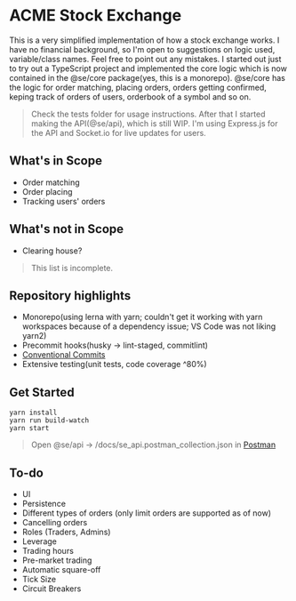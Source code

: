 # ACME Stock Exchange
This is a very simplified implementation of how a stock exchange works. I have no financial background, so I'm open to suggestions on logic used, variable/class names. Feel free to point out any mistakes.
I started out just to try out a TypeScript project and implemented the core logic which is now contained in the @se/core package(yes, this is a monorepo).
@se/core has the logic for order matching, placing orders, orders getting confirmed, keping track of orders of users, orderbook of a symbol and so on.
> Check the tests folder for usage instructions.
After that I started making the API(@se/api), which is still WIP. I'm using Express.js for the API and Socket.io for live updates for users.
## What's in Scope
- Order matching
- Order placing
- Tracking users' orders
## What's not in Scope
- Clearing house?
> This list is incomplete.
## Repository highlights
- Monorepo(using lerna with yarn; couldn't get it working with yarn workspaces because of a dependency issue; VS Code was not liking yarn2)
- Precommit hooks(husky -> lint-staged, commitlint)
- [Conventional Commits](https://www.conventionalcommits.org/)
- Extensive testing(unit tests, code coverage ^80%)
## Get Started
```
yarn install
yarn run build-watch
yarn start
```
> Open @se/api -> /docs/se_api.postman_collection.json in [Postman](https://www.postman.com/)
## To-do
 - UI
 - Persistence
 - Different types of orders (only limit orders are supported as of now)
 - Cancelling orders
 - Roles (Traders, Admins)
 - Leverage
 - Trading hours
 - Pre-market trading
 - Automatic square-off
 - Tick Size
 - Circuit Breakers
